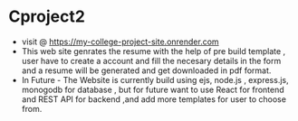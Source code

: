 # Cproject2
* visit @ https://my-college-project-site.onrender.com 
* This web site genrates the resume with the help of pre build template , user have to create a account and fill the necesary details in the form and a resume will be generated and get downloaded in pdf format.
* In Future - The Website is currently build using ejs, node.js , express.js, monogodb for database , but for future want to use React for frontend and REST API for backend ,and add more templates for user to choose from.
